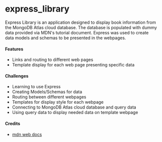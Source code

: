 # express_library
Express Library is an application designed to display book information from the MongoDB Atlas cloud database. The database is populated with dummy data provided via MDN's tutorial document. Express was used to create data models and schemas to be presented in the webpages.

<h4>Features</h4>
  <ul>
    <li>Links and routing to different web pages
    <li>Template display for each web page presenting specific data
  </ul>
  
<h4>Challenges</h4>
  <ul>
    <li>Learning to use Express
    <li>Creating Models/Schemas for data
    <li>Routing between different webpages
    <li>Templates for display style for each webpage
    <li>Connecting to MongoDB Atlas cloud database and query data
    <li>Using query data to display needed data on template webpage
  </ul>

<h4>Credits</h4>
  <ul>
    <li><a href="https://developer.mozilla.org/en-US/docs/Learn/Server-side/Express_Nodejs">mdn web docs</a>
  </ul>
